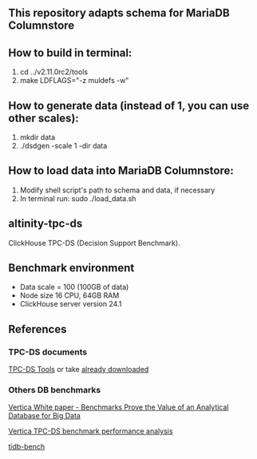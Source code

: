 ## This repository adapts schema for MariaDB Columnstore

## How to build in terminal:
1. cd ../v2.11.0rc2/tools
2. make LDFLAGS="-z muldefs -w"

## How to generate data (instead of 1, you can use other scales):
1. mkdir data
2. ./dsdgen -scale 1 -dir data

## How to load data into MariaDB Columnstore:
1. Modify shell script's path to schema and data, if necessary
2. In terminal run: sudo ./load_data.sh

## altinity-tpc-ds
ClickHouse TPC-DS (Decision Support Benchmark).

## Benchmark environment
* Data scale = 100 (100GB of data)
* Node size 16 CPU, 64GB RAM
* ClickHouse server version 24.1



## References

### TPC-DS documents

[TPC-DS Tools](http://www.tpc.org/tpc_documents_current_versions/current_specifications5.asp) or take [already downloaded](/assets/9b0e0c62-e2be-4183-9a51-de7de896b71d-tpc-ds-tool.zip)

### Others DB benchmarks

[Vertica White paper - Benchmarks Prove the Value of an Analytical Database for Big Data](https://www.vertica.com/wp-content/uploads/2017/01/Benchmarks-Prove-the-Value-of-an-Analytical-Database-for-Big-Data.pdf)

[Vertica TPC-DS benchmark performance analysis](http://bicortex.com/vertica-mpp-database-overview-and-tpc-ds-benchmark-performance-analysis-part-3/)

[tidb-bench](https://github.com/pingcap/tidb-bench)
